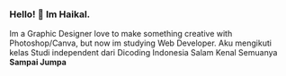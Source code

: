 ### Hello! 👋 Im Haikal.
Im a Graphic Designer love to make something creative with Photoshop/Canva, but now im studying Web Developer.
Aku mengikuti kelas Studi independent dari Dicoding Indonesia
Salam Kenal Semuanya 
**Sampai Jumpa**
